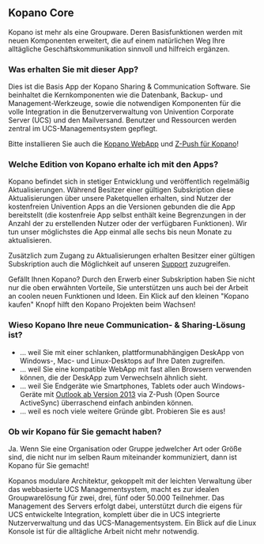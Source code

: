 ## Kopano Core

Kopano ist mehr als eine Groupware. Deren Basisfunktionen werden mit neuen Komponenten erweitert, die auf einem natürlichen Weg Ihre alltägliche Geschäftskommunikation sinnvoll und hilfreich ergänzen.

### Was erhalten Sie mit dieser App?

Dies ist die Basis App der Kopano Sharing & Communication Software. Sie beinhaltet die Kernkomponenten wie die Datenbank, Backup- und Management-Werkzeuge, sowie die notwendigen Komponenten für die volle Integration in die Benutzerverwaltung von Univention Corporate Server (UCS) und den Mailversand. Benutzer und Ressourcen werden zentral im UCS-Managementsystem gepflegt.

Bitte installieren Sie auch die [Kopano WebApp](#module=appcenter:appcenter:0:id:kopano-webapp) und [Z-Push für Kopano](#module=appcenter:appcenter:0:id:z-push-kopano)!

### Welche Edition von Kopano erhalte ich mit den Apps?

Kopano befindet sich in stetiger Entwicklung und veröffentlich regelmäßig Aktualisierungen. Während Besitzer einer gültigen Subskription diese Aktualisierungen über unsere Paketquellen erhalten, sind Nutzer der kostenfreien Univention Apps an die Versionen gebunden die die App bereitstellt (die kostenfreie App selbst enthält keine Begrenzungen in der Anzahl der zu erstellenden Nutzer oder der verfügbaren Funktionen). Wir tun unser möglichstes die App einmal alle sechs bis neun Monate zu aktualisieren.

Zusätzlich zum Zugang zu Aktualisierungen erhalten Besitzer einer gültigen Subskription auch die Möglichkeit auf unseren [Support](https://kopano.com/support-info/) zuzugreifen.

Gefällt Ihnen Kopano? Durch den Erwerb einer Subskription haben Sie nicht nur die oben erwähnten Vorteile, Sie unterstützen uns auch bei der Arbeit an coolen neuen Funktionen und Ideen. Ein Klick auf den kleinen "Kopano kaufen" Knopf hilft den Kopano Projekten beim Wachsen!

### Wieso Kopano Ihre neue Communication- & Sharing-Lösung ist?

*   … weil Sie mit einer schlanken, plattformunabhängigen DeskApp von Windows-, Mac- und Linux-Desktops auf Ihre Daten zugreifen.
*   … weil Sie eine kompatible WebApp mit fast allen Browsern verwenden können, die der DeskApp zum Verwechseln ähnlich sieht.
*   … weil Sie Endgeräte wie Smartphones, Tablets oder auch Windows-Geräte mit [Outlook ab Version 2013](https://kopano.com/kopano-outlook-extension-available-final/) via Z-Push (Open Source ActiveSync) überraschend einfach anbinden können.
*   … weil es noch viele weitere Gründe gibt. Probieren Sie es aus!

### Ob wir Kopano für Sie gemacht haben?

Ja. Wenn Sie eine Organisation oder Gruppe jedwelcher Art oder Größe sind, die nicht nur im selben Raum miteinander kommuniziert, dann ist Kopano für Sie gemacht!

Kopanos modulare Architektur, gekoppelt mit der leichten Verwaltung über das webbasierte UCS Managementsystem, macht es zur idealen Groupwarelösung für zwei, drei, fünf oder 50.000 Teilnehmer. Das Management des Servers erfolgt dabei, unterstützt durch die eigens für UCS entwickelte Integration, komplett über die in UCS integrierte Nutzerverwaltung und das UCS-Managementsystem. Ein Blick auf die Linux Konsole ist für die alltägliche Arbeit nicht mehr notwendig.
